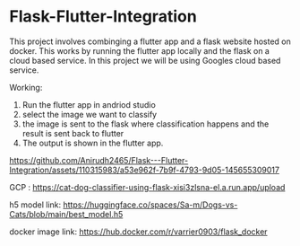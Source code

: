 # Flask-Flutter-Integration

This project involves combinging a flutter app and a flask website hosted on docker.
This works by running the flutter app locally and the flask on a cloud based service. In this project we will be using Googles cloud based service.

Working:
1. Run the flutter app in andriod studio
2. select the image we want to classify
3. the image is sent to the flask where classification happens and the result is sent back to flutter
4. The output is shown in the flutter app.

   

https://github.com/Anirudh2465/Flask---Flutter-Integration/assets/110315983/a53e962f-7b9f-4793-9d05-145655309017

GCP : https://cat-dog-classifier-using-flask-xisi3zlsna-el.a.run.app/upload

h5 model link: https://huggingface.co/spaces/Sa-m/Dogs-vs-Cats/blob/main/best_model.h5

docker image link: https://hub.docker.com/r/varrier0903/flask_docker

